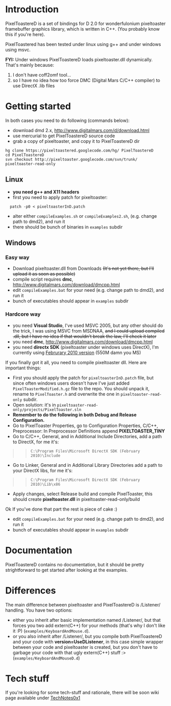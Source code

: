 # Introduction #

PixelToastereD is a set of bindings for D 2.0 for wonderfulonium pixeltoaster framebuffer graphics library, which is written in C++. (You probably know this if you're here).

PixelToastered has been tested under linux using g++ and under windows using msvc.

**FYI:** Under windows PixelToastereD loads pixeltoaster.dll dynamically.
That's mainly because:
  1. I don't have coff2omf tool...
  1. so I have no idea how too force DMC (Digital Mars C/C++ compiler) to use DirectX .lib files

# Getting started #

In both cases you need to do following (commands below):
  * download dmd 2.x, http://www.digitalmars.com/d/download.html
  * use mercurial to get PixelToastereD source code
  * grab a copy of pixeltoaster, and copy it to PixelToastereD dir
```
hg clone https://pixeltoastered.googlecode.com/hg/ PixelToastereD
cd PixelToastereD
svn checkout http://pixeltoaster.googlecode.com/svn/trunk/ pixeltoaster-read-only
```

## Linux ##
  * **you need g++ and X11 headers**
  * first you need to apply patch for pixeltoaster:
```
  patch -p0 < pixeltoasterInD.patch
```
  * alter either `compileExamples.sh` or `compileExamples2.sh`, (e.g. change path to dmd2), and run it
  * there should be bunch of binaries in `examples` subdir

## Windows ##

### Easy way ###
  * Download pixeltoaster.dll from Downloads ~~(It's not yet there, but I'll upload it as soon as possible)~~
  * compile script requires **dmc**, http://www.digitalmars.com/download/dmcpp.html
  * edit `compileExamples.bat` for your need (e.g. change path to dmd2), and run it
  * bunch of executables should appear in `examples` subdir

### Hardcore way ###
  * you need **Visual Studio**, I've used MSVC 2005, but any other should do the trick, I was using MSVC from MSDNAA, ~~and I could upload compiled .dll, but I have no idea if that wouldn't break the law, I'll check it later~~
  * you need **dmc**, http://www.digitalmars.com/download/dmcpp.html
  * you need **directx SDK** (pixeltoaster under windows uses DirectX), I'm currently using [Februrary 2010 version](http://google.com/search?q=download+details+Feb+2010+DirectX+SDK) (550M damn you MS)

If you finally got it all, you need to compile pixeltoaster dll. Here are important things:
  * First you should apply the patch for `pixeltoasterInD.patch` file, but since often windows users doesn't have I've just added `PixelToasterModified.h.gz` file to the repo. You should unpack it, rename to `PixelToaster.h` and overwrite the one in `pixeltoaster-read-only` subdir.
  * Open solution: it's in `pixeltoaster-read-only/projects/PixelToaster.sln`
  * **Remember to do the following in both Debug and Release Configuration.**
  * Go to PixelToaster Properties, go to Configuration Properties, C/C++, Preprocessor: In Preprocessor Definitions append **PIXELTOASTER\_TINY**
  * Go to C/C++, General, and in Additional Include Directories, add a path to DirectX, for me it's:
> > ` C:\Program Files\Microsoft DirectX SDK (February 2010)\Include `
  * Go to Linker, General and in Additional Library Directories add a path to your DirectX libs, for me it's:
> > ` C:\Program Files\Microsoft DirectX SDK (February 2010)\Lib\x86 `
  * Apply changes, select Release build and compile PixelToaster, this should create **pixeltoaster.dll** in pixeltoaster-read-only/build

Ok If you've done that part the rest is piece of cake :)
  * edit `compileExamples.bat` for your need (e.g. change path to dmd2), and run it
  * bunch of executables should appear in `examples` subdir

# Documentation #

PixelToastereD contains no documentation, but it should be pretty strightforward to get started after looking at the examples.

# Differences #
The main difference between pixeltoaster and PixelToastereD is /Listener/ handling. You have two options:
  * either you inherit after basic implementation named /Listener/, but that forces you two add extern(C++) for your methods (that's why I don't like it :P) (`examples/KeyboardAndMouse.d`).
  * or you also inherit after /Listener/, but you compile both PixelToastereD and your code with **version=UseDListener**, in this case simple wrapper between your code and pixeltoaster is created, but you don't have to garbage your code with that ugly extern(C++) stuff :> (`examples/KeyboardAndMouseD.d`)

# Tech stuff #

If you're looking for some tech-stuff and rationale, there will be soon wiki page available under [TechNotes0x1](TechNotes0x1.md)